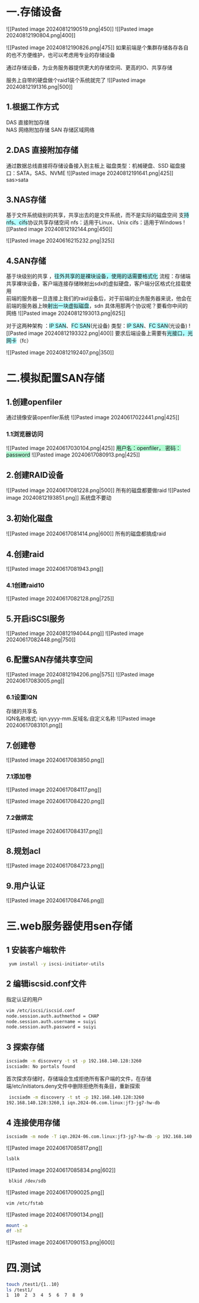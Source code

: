 
# 一.存储设备
![[Pasted image 20240812190519.png|450]]
![[Pasted image 20240812190804.png|400]]

![[Pasted image 20240812190826.png|475]]
如果前端是个集群存储各存各自的也不方便维护，也可以考虑用专业的存储设备

通过存储设备，为业务服务器提供更大的存储空间、更高的IO、共享存储

服务上自带的硬盘做个raid1装个系统就完了
![[Pasted image 20240812191316.png|500]]

## 1.根据工作方式
DAS 直接附加存储  
NAS 网络附加存储
SAN 存储区域网络
## 2.DAS 直接附加存储
通过数据总线直接将存储设备接入到主板上
磁盘类型：机械硬盘、SSD
磁盘接口：SATA，SAS、NVME
![[Pasted image 20240812191641.png|425]]
sas>sata

## 3.NAS存储
基于文件系统级别的共享，共享出去的是文件系统，而不是实际的磁盘空间
支<span style="background:#b1ffff">持nfs、cifs</span>协议共享存储空间
nfs：适用于Linux、Unix
cifs：适用于Windows
![[Pasted image 20240812192144.png|450]]

![[Pasted image 20240616215232.png|325]]
## 4.SAN存储
基于块级别的共享   ，<span style="background:#b1ffff">往外共享的是裸块设备，使用的话需要格式化</span>
流程：存储端共享裸块设备，客户端连接存储映射出sdx的虚拟硬盘，客户端分区格式化挂载使用  
前端的服务器一旦连接上我们的raid设备后，对于前端的业务服务器来说，他会在前端的服务器上映<span style="background:#b1ffff">射出一块虚拟磁盘</span>，sdn
具体用那两个协议呢？要看你中间的网络
![[Pasted image 20240812193013.png|625]]

对于这两种架构 ：<span style="background:#b1ffff">IP SAN</span>、<span style="background:#b1ffff">FC SAN</span>(光设备)
类型：<span style="background:#b1ffff">IP SAN</span>、<span style="background:#b1ffff">FC SAN</span>(光设备)
![[Pasted image 20240812193322.png|400]]
要求后端设备上需要有<span style="background:#b1ffff">光接口，光网卡</span>（fc）

![[Pasted image 20240812192407.png|350]]
# 二.模拟配置SAN存储
## 1.创建openfiler
通过镜像安装openfiler系统
![[Pasted image 20240617022441.png|425]]
### 1.1浏览器访问
![[Pasted image 20240617030104.png|425]]
<span style="background:#affad1">用户名：openfiler， 密码：password</span>
![[Pasted image 20240617080913.png|425]]
## 2.创建RAID设备

![[Pasted image 20240617081228.png|500]]
所有的磁盘都要做raid
![[Pasted image 20240812193851.png]]
系统盘不要动

## 3.初始化磁盘
![[Pasted image 20240617081414.png|600]]
所有的磁盘都搞成raid

## 4.创建raid
![[Pasted image 20240617081943.png]]

### 4.1创建raid10
![[Pasted image 20240617082128.png|725]]
## 5.开启iSCSI服务
![[Pasted image 20240812194044.png]]
![[Pasted image 20240617082448.png|750]]

## 6.配置SAN存储共享空间
![[Pasted image 20240812194206.png|575]]
![[Pasted image 20240617083005.png]]

### 6.1设置IQN
存储的共享名  
IQN名称格式: iqn.yyyy-mm.反域名:自定义名称
![[Pasted image 20240617083101.png]]

## 7.创建卷
![[Pasted image 20240617083850.png]]
### 7.1添加卷
![[Pasted image 20240617084117.png]]

![[Pasted image 20240617084220.png]]
### 7.2做绑定
![[Pasted image 20240617084317.png]]
## 8.规划acl
![[Pasted image 20240617084723.png]]
## 9.用户认证
![[Pasted image 20240617084746.png]]


# 三.web服务器使用sen存储

## 1 安装客户端软件
```bash
 yum install -y iscsi-initiator-utils 
```
## 2 编辑iscsid.conf文件
指定认证的用户
```bash
vim /etc/iscsi/iscsid.conf 
node.session.auth.authmethod = CHAP
node.session.auth.username = suiyi
node.session.auth.password = suiyi
```
## 3 探索存储
```bash
iscsiadm -m discovery -t st -p 192.168.140.128:3260 
iscsiadm: No portals found
```
首次探求存储时，存储端会生成拒绝所有客户端的文件，在存储端/etc/initiators.deny文件中删除拒绝所有条目，重新探索
```bash
 iscsiadm -m discovery -t st -p 192.168.140.128:3260 
192.168.140.128:3260,1 iqn.2024-06.com.linux:jf3-jg7-hw-db
```
## 4 连接使用存储
```bash
iscsiadm -m node -T iqn.2024-06.com.linux:jf3-jg7-hw-db -p 192.168.140.128:3260 -l
```
![[Pasted image 20240617085817.png]]
```bash
lsblk
```
![[Pasted image 20240617085834.png|602]]
```bash
 blkid /dev/sdb
```
 ![[Pasted image 20240617090025.png]]
```bash
vim /etc/fstab 
```
![[Pasted image 20240617090134.png]]
```bash
mount -a
df -hT
```
![[Pasted image 20240617090153.png|600]]
# 四.测试
```bash
touch /test1/{1..10}
ls /test1/
1  10  2  3  4  5  6  7  8  9
```


